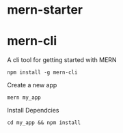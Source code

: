 # mern-starter


# mern-cli
A cli tool for getting started with MERN

```
npm install -g mern-cli
```


Create a new app
```
mern my_app
```

Install Dependcies
```
cd my_app && npm install
```

